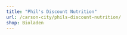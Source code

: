 ```yaml
---
title: "Phil's Discount Nutrition"
url: /carson-city/phils-discount-nutrition/
shop: Bioladen
---
```

